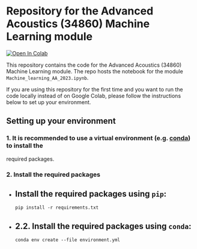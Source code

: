 # Repository for the Advanced Acoustics (34860) Machine Learning module

<a target="_blank" href="https://colab.research.google.com/github/dtu-act/Adv_Acoustics_ML_module.git">
  <img src="https://colab.research.google.com/assets/colab-badge.svg" alt="Open In Colab"/>
</a>

This repository contains the code for the Advanced Acoustics (34860) Machine Learning module.
The repo hosts the notebook for the module `Machine_learning_AA_2023.ipynb`.

If you are using this repository for the first time and you want to run the code locally instead
of on Google Colab, please follow the instructions below to set up your environment.

## Setting up your environment

### 1. It is recommended to use a virtual environment (e.g. [conda](https://www.anaconda.com/)) to install the 
required packages.

### 2. Install the required packages

- ## Install the required packages using `pip`:
    `pip install -r requirements.txt`

- ## 2.2. Install the required packages using `conda`:
    
  ```conda env create --file environment.yml```








